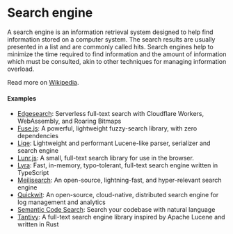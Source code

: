 # Search engine

A search engine is an information retrieval system designed to help find information stored on a computer system. The search results are usually presented in a list and are commonly called hits. Search engines help to minimize the time required to find information and the amount of information which must be consulted, akin to other techniques for managing information overload.

Read more on [Wikipedia](https://en.wikipedia.org/wiki/Search_engine_(computing)).

#### Examples
- [Edgesearch](https://github.com/wilsonzlin/edgesearch): Serverless full-text search with Cloudflare Workers, WebAssembly, and Roaring Bitmaps
- [Fuse.js](https://fusejs.io): A powerful, lightweight fuzzy-search library, with zero dependencies
- [Liqe](https://github.com/gajus/liqe): Lightweight and performant Lucene-like parser, serializer and search engine
- [Lunr.js](https://lunrjs.com): A small, full-text search library for use in the browser.
- [Lyra](https://lyrasearch.io): Fast, in-memory, typo-tolerant, full-text search engine written in TypeScript
- [Meilisearch](https://www.meilisearch.com): An open-source, lightning-fast, and hyper-relevant search engine
- [Quickwit](https://quickwit.io): An open-source, cloud-native, distributed search engine for log management and analytics
- [Semantic Code Search](https://github.com/sturdy-dev/semantic-code-search): Search your codebase with natural language
- [Tantivy](https://github.com/quickwit-oss/tantivy): A full-text search engine library inspired by Apache Lucene and written in Rust
